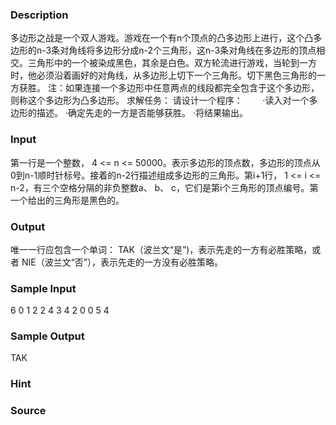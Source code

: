 
### Description
多边形之战是一个双人游戏。游戏在一个有n个顶点的凸多边形上进行，这个凸多边形的n-3条对角线将多边形分成n-2个三角形，这n-3条对角线在多边形的顶点相交。三角形中的一个被染成黑色，其余是白色。双方轮流进行游戏，当轮到一方时，他必须沿着画好的对角线，从多边形上切下一个三角形。切下黑色三角形的一方获胜。
注：如果连接一个多边形中任意两点的线段都完全包含于这个多边形，则称这个多边形为凸多边形。
求解任务：
请设计一个程序：
       ·读入对一个多边形的描述。
·确定先走的一方是否能够获胜。
·将结果输出。
### Input
第一行是一个整数， 4 <= n <= 50000。表示多边形的顶点数，多边形的顶点从0到n-1顺时针标号。接着的n-2行描述组成多边形的三角形。第i+1行， 1 <= i <= n-2，有三个空格分隔的非负整数a、 b、 c，它们是第i个三角形的顶点编号。第一个给出的三角形是黑色的。
### Output
唯一一行应包含一个单词：
TAK（波兰文“是”)，表示先走的一方有必胜策略，或者
NIE（波兰文“否”），表示先走的一方没有必胜策略。
 
### Sample Input
6
0 1 2
2 4 3
4 2 0
0 5 4


### Sample Output
TAK
### Hint

### Source
